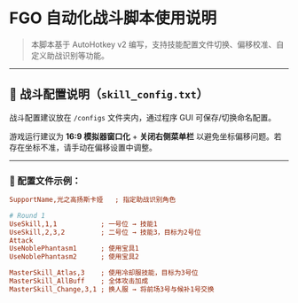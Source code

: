 # FGO 自动化战斗脚本使用说明

> 本脚本基于 AutoHotkey v2 编写，支持技能配置文件切换、偏移校准、自定义助战识别等功能。

---

## 🔧 战斗配置说明（`skill_config.txt`）

战斗配置建议放在 `/configs` 文件夹内，通过程序 GUI 可保存/切换命名配置。

游戏运行建议为 **16:9 模拟器窗口化** + **关闭右侧菜单栏** 以避免坐标偏移问题。若存在坐标不准，请手动在偏移设置中调整。

---

### 📄 配置文件示例：

```ini
SupportName,光之高扬斯卡娅   ; 指定助战识别角色

# Round 1
UseSkill,1,1           ; 一号位 → 技能1
UseSkill,2,3,2         ; 二号位 → 技能3，目标为2号位
Attack
UseNoblePhantasm1      ; 使用宝具1
UseNoblePhantasm2      ; 使用宝具2

MasterSkill_Atlas,3    ; 使用冷却服技能，目标为3号位
MasterSkill_AllBuff    ; 全体攻击加成
MasterSkill_Change,3,1 ; 换人服 → 将前场3号与候补1号交换
